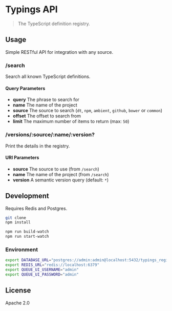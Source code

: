 # Typings API

> The TypeScript definition registry.

## Usage

Simple RESTful API for integration with any source.

### /search

Search all known TypeScript definitions.

#### Query Parameters

* **query** The phrase to search for
* **name** The name of the project
* **source** The source to search (`dt`, `npm`, `ambient`, `github`, `bower` or `common`)
* **offset** The offset to search from
* **limit** The maximum number of items to return (max: `50`)

### /versions/:source/:name/:version?

Print the details in the registry.

#### URI Parameters

* **source** The source to use (from `/search`)
* **name** The name of the project (from `/search`)
* **version** A semantic version query (default: `*`)

## Development

Requires Redis and Postgres.

```sh
git clone
npm install

npm run build-watch
npm run start-watch
```

### Environment

```sh
export DATABASE_URL="postgres://admin:admin@localhost:5432/typings_registry"
export REDIS_URL="redis://localhost:6379"
export QUEUE_UI_USERNAME="admin"
export QUEUE_UI_PASSWORD="admin"
```

## License

Apache 2.0